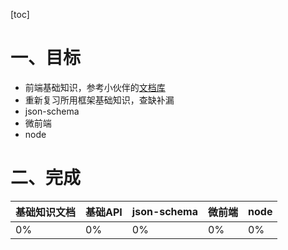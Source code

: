 <!--
 * @Author: Tina
 * @Date: 2021-01-07 10:39:58
 * @LastEditTime: 2021-01-13 08:26:31
 * @LastEditors: Please set LastEditors
 * @Description: In User Settings Edit
 * @FilePath: \doc-tina\document-lib\2021年规划.md
-->
[toc]

# 一、目标
  * 前端基础知识，参考小伙伴的[文档库](https://github.com/LiangJunrong/document-library) 
  * 重新复习所用框架基础知识，查缺补漏 
  * json-schema
  * 微前端
  * node

# 二、完成
  | 基础知识文档 | 基础API | json-schema | 微前端 | node |
| -----| ---- | ---- | ---- | ---- |
| 0% | 0% | 0% |0% |0% |

  
